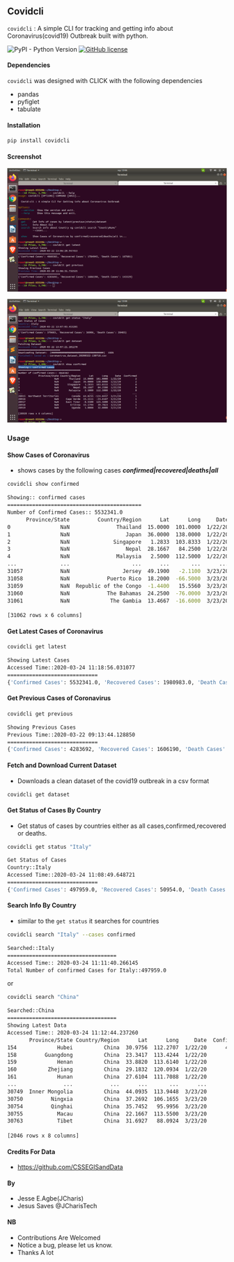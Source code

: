 ## Covidcli 
`covidcli` : A simple CLI for tracking and getting info about Coronavirus(covid19) Outbreak built with python.


![PyPI - Python Version](https://img.shields.io/pypi/pyversions/covidcli)
[![GitHub license](https://img.shields.io/github/license/Jcharis/covidcli)](https://github.com/Jcharis/covidcli/blob/master/LICENSE)


#### Dependencies
`covidcli` was designed with CLICK with the following dependencies
+ pandas
+ pyfiglet
+ tabulate


#### Installation
```bash
pip install covidcli
```

#### Screenshot
![](images/image01.png)


![](images/image02.png)

### Usage
#### Show Cases of Coronavirus
+ shows cases by the following cases ***confirmed|recovered|deaths|all***
```bash
covidcli show confirmed
```
```bash
Showing:: confirmed cases
===========================================
Number of Confirmed Cases:: 5532341.0
      Province/State         Country/Region      Lat      Long     Date  Confirmed
0                NaN               Thailand  15.0000  101.0000  1/22/20        2.0
1                NaN                  Japan  36.0000  138.0000  1/22/20        2.0
2                NaN              Singapore   1.2833  103.8333  1/22/20        0.0
3                NaN                  Nepal  28.1667   84.2500  1/22/20        0.0
4                NaN               Malaysia   2.5000  112.5000  1/22/20        0.0
...              ...                    ...      ...       ...      ...        ...
31057            NaN                 Jersey  49.1900   -2.1100  3/23/20        0.0
31058            NaN            Puerto Rico  18.2000  -66.5000  3/23/20        0.0
31059            NaN  Republic of the Congo  -1.4400   15.5560  3/23/20        0.0
31060            NaN            The Bahamas  24.2500  -76.0000  3/23/20        0.0
31061            NaN             The Gambia  13.4667  -16.6000  3/23/20        0.0

[31062 rows x 6 columns]

```


#### Get Latest Cases of Coronavirus
```bash
covidcli get latest
```
```bash
Showing Latest Cases
Accessed Time::2020-03-24 11:18:56.031077
=============================
{'Confirmed Cases': 5532341.0, 'Recovered Cases': 1980983.0, 'Death Cases': 196876.0}

```

#### Get Previous Cases of Coronavirus
```bash
covidcli get previous
```
```bash
Showing Previous Cases
Previous Time::2020-03-22 09:13:44.128850
=============================
{'Confirmed Cases': 4283692, 'Recovered Cases': 1606190, 'Death Cases': 143329}


```

#### Fetch and Download Current Dataset
+ Downloads a clean dataset of the covid19 outbreak in a csv format
```bash
covidcli get dataset
```


#### Get Status of Cases By Country
+ Get status of cases by countries either as all cases,confirmed,recovered or deaths.
```bash
covidcli get status "Italy"
```
```bash
Get Status of Cases
Country::Italy
Accessed Time::2020-03-24 11:08:49.648721
=============================
{'Confirmed Cases': 497959.0, 'Recovered Cases': 50954.0, 'Death Cases': 39435.0}
```

#### Search Info By Country
+ similar to the `get status` it searches for countries
```bash
covidcli search "Italy" --cases confirmed 
```
```bash
Searched::Italy
===================================
Accessed Time:: 2020-03-24 11:11:40.266145
Total Number of confirmed Cases for Italy::497959.0

```
or
```bash
covidcli search "China" 
```
```bash
Searched::China
===================================
Showing Latest Data
Accessed Time:: 2020-03-24 11:12:44.237260
       Province/State Country/Region      Lat      Long     Date  Confirmed  Recovered  Deaths
154             Hubei          China  30.9756  112.2707  1/22/20      444.0       28.0    17.0
158         Guangdong          China  23.3417  113.4244  1/22/20       26.0        0.0     0.0
159             Henan          China  33.8820  113.6140  1/22/20        5.0        0.0     0.0
160          Zhejiang          China  29.1832  120.0934  1/22/20       10.0        0.0     0.0
161             Hunan          China  27.6104  111.7088  1/22/20        4.0        0.0     0.0
...               ...            ...      ...       ...      ...        ...        ...     ...
30749  Inner Mongolia          China  44.0935  113.9448  3/23/20       75.0       74.0     1.0
30750         Ningxia          China  37.2692  106.1655  3/23/20       75.0       75.0     0.0
30754         Qinghai          China  35.7452   95.9956  3/23/20       18.0       18.0     0.0
30755           Macau          China  22.1667  113.5500  3/23/20       24.0       10.0     0.0
30763           Tibet          China  31.6927   88.0924  3/23/20        1.0        1.0     0.0

[2046 rows x 8 columns]

```


#### Credits For Data
+ https://github.com/CSSEGISandData

#### By 
+ Jesse E.Agbe(JCharis)
+ Jesus Saves @JCharisTech



#### NB
+ Contributions Are Welcomed
+ Notice a bug, please let us know.
+ Thanks A lot